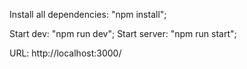 Install all dependencies: "npm install";

Start dev: "npm run dev";
Start server: "npm run start";

URL: http://localhost:3000/